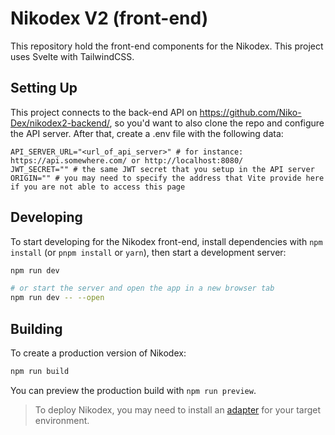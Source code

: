 # Nikodex V2 (front-end)
This repository hold the front-end components for the Nikodex. This project uses Svelte with TailwindCSS.

## Setting Up
This project connects to the back-end API on https://github.com/Niko-Dex/nikodex2-backend/, so you'd want to also clone the repo and configure the API server.
After that, create a .env file with the following data:
```
API_SERVER_URL="<url_of_api_server>" # for instance: https://api.somewhere.com/ or http://localhost:8080/
JWT_SECRET="" # the same JWT secret that you setup in the API server
ORIGIN="" # you may need to specify the address that Vite provide here if you are not able to access this page
```

## Developing

To start developing for the Nikodex front-end, install dependencies with `npm install` (or `pnpm install` or `yarn`), then start a development server:

```sh
npm run dev

# or start the server and open the app in a new browser tab
npm run dev -- --open
```

## Building

To create a production version of Nikodex:

```sh
npm run build
```

You can preview the production build with `npm run preview`.

> To deploy Nikodex, you may need to install an [adapter](https://svelte.dev/docs/kit/adapters) for your target environment.